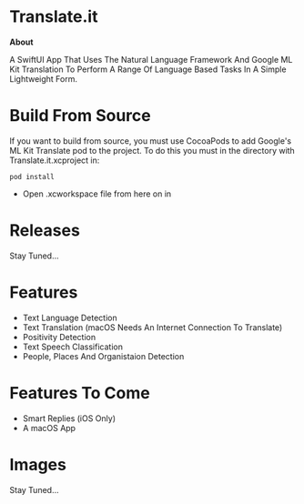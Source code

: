 # Translate.it
**About**

A SwiftUI App That Uses The Natural Language Framework And Google ML Kit Translation To Perform A Range Of Language Based Tasks In A Simple Lightweight Form.

# Build From Source
If you want to build from source, you must use CocoaPods to add Google's ML Kit Translate pod to the project.
To do this you must in the directory with Translate.it.xcproject in:
```
pod install
```
 - Open .xcworkspace file from here on in

# Releases
Stay Tuned...

# Features
- Text Language Detection
- Text Translation (macOS Needs An Internet Connection To Translate)
- Positivity Detection
- Text Speech Classification
- People, Places And Organistaion Detection

# Features To Come
- Smart Replies (iOS Only)
- A macOS App

# Images
Stay Tuned...
